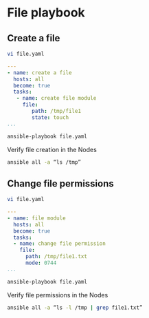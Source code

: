 # File playbook

## Create a file
```sh
vi file.yaml
```
```yaml
---
- name: create a file
  hosts: all
  become: true
  tasks:
   - name: create file module
     file:
        path: /tmp/file1
        state: touch
...
```
```sh
ansible-playbook file.yaml
```
Verify file creation in the Nodes
```sh
ansible all -a “ls /tmp”
```

## Change file permissions
```sh
vi file.yaml
```
```yaml
---
- name: file module
  hosts: all
  become: true
  tasks:
  - name: change file permission
    file:
      path: /tmp/file1.txt
      mode: 0744
...
```
```sh
ansible-playbook file.yaml
```
Verify file permissions in the Nodes
```sh
ansible all -a “ls -l /tmp | grep file1.txt”
```
